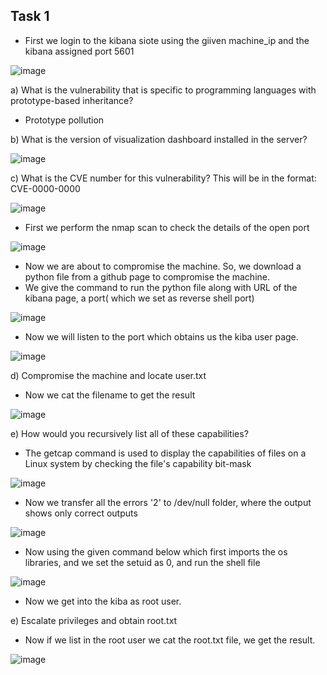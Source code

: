 ## Task 1
- First we login to the kibana siote using the giiven machine_ip and the kibana assigned port 5601

![image](https://github.com/Akhilkj123/Cyber-Security/assets/65653010/f8bfa1bb-3b8c-410d-af5c-2eb3f08a370f)


a) What is the vulnerability that is specific to programming languages with prototype-based inheritance?

- Prototype pollution

b) What is the version of visualization dashboard installed in the server?

![image](https://github.com/Akhilkj123/Cyber-Security/assets/65653010/d752d8a2-3c6d-4111-8629-bd2e395679e5)

c) What is the CVE number for this vulnerability? This will be in the format: CVE-0000-0000

![image](https://github.com/Akhilkj123/Cyber-Security/assets/65653010/dd0604d5-b3ee-4d0f-845d-0e1e9347904b)

- First we perform the nmap scan to check the details of the open port 

![image](https://github.com/Akhilkj123/Cyber-Security/assets/65653010/e51fc717-2c26-4a6c-844b-42d1544db5cd)

- Now we are about to compromise the machine. So, we download a python file from a github page to compromise the machine.
- We give the command to run the python file along with URL of the kibana page, a port( which we set as reverse shell port)

![image](https://github.com/Akhilkj123/Cyber-Security/assets/65653010/212a8959-4bbe-4727-b877-c378b41c9a99)

- Now we will listen to the port which obtains us the kiba user page.

![image](https://github.com/Akhilkj123/Cyber-Security/assets/65653010/20ceac78-efe8-4f3a-9b49-a4abd712d2a5)

d) Compromise the machine and locate user.txt

- Now we cat the filename to get the result

![image](https://github.com/Akhilkj123/Cyber-Security/assets/65653010/269de452-691b-4158-9ede-6996d8acf238)

e) How would you recursively list all of these capabilities?

- The getcap command is used to display the capabilities of files on a Linux system by checking the file's capability bit-mask

![image](https://github.com/Akhilkj123/Cyber-Security/assets/65653010/53a4cbfc-6426-4a4a-b61d-d09b70d7fe00)

- Now we transfer all the errors '2' to /dev/null folder, where the output shows only correct outputs

![image](https://github.com/Akhilkj123/Cyber-Security/assets/65653010/c44e9d9a-85f6-4192-8511-d26d87192523)

- Now using the given command below which first imports the os libraries, and we set the setuid as 0, and run the shell file

![image](https://github.com/Akhilkj123/Cyber-Security/assets/65653010/d5c30238-0019-442a-a78c-7ec33943615b)

- Now we get into the kiba as root user.

e) Escalate privileges and obtain root.txt

- Now if we list in the root user we cat the root.txt file, we get the result.

![image](https://github.com/Akhilkj123/Cyber-Security/assets/65653010/d2138044-1972-4529-8516-c99c4cc5595b)



